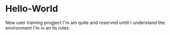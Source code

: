 # Hello-World
New user training progject
I'm am quite and reserved untill I understand the environment I'm in an its rules.
